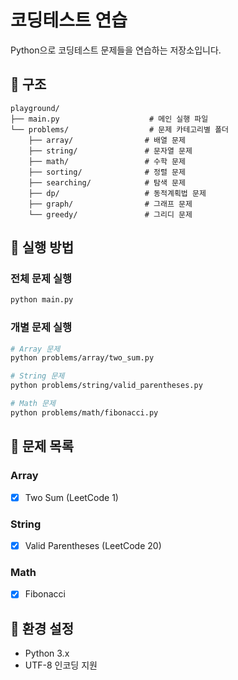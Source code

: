 # 코딩테스트 연습

Python으로 코딩테스트 문제들을 연습하는 저장소입니다.

## 📁 구조

```
playground/
├── main.py                    # 메인 실행 파일
└── problems/                  # 문제 카테고리별 폴더
    ├── array/                # 배열 문제
    ├── string/               # 문자열 문제
    ├── math/                 # 수학 문제
    ├── sorting/              # 정렬 문제
    ├── searching/            # 탐색 문제
    ├── dp/                   # 동적계획법 문제
    ├── graph/                # 그래프 문제
    └── greedy/               # 그리디 문제
```

## 🚀 실행 방법

### 전체 문제 실행

```bash
python main.py
```

### 개별 문제 실행

```bash
# Array 문제
python problems/array/two_sum.py

# String 문제
python problems/string/valid_parentheses.py

# Math 문제
python problems/math/fibonacci.py
```

## 📝 문제 목록

### Array

- [x] Two Sum (LeetCode 1)

### String

- [x] Valid Parentheses (LeetCode 20)

### Math

- [x] Fibonacci

## 🔧 환경 설정

- Python 3.x
- UTF-8 인코딩 지원
